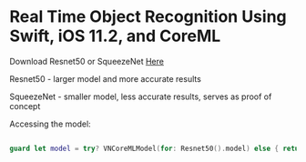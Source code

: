 # Real Time Object Recognition Using Swift, iOS 11.2, and CoreML


Download Resnet50 or SqueezeNet [Here](https://developer.apple.com/machine-learning/)

Resnet50 - larger model and more accurate results

SqueezeNet - smaller model, less accurate results, serves as proof of concept

Accessing the model:
```Swift

guard let model = try? VNCoreMLModel(for: Resnet50().model) else { return }

```

